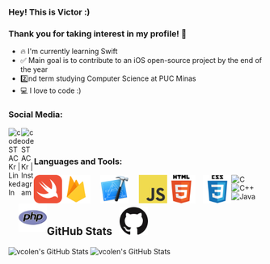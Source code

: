 ### Hey! This is Victor :)

### Thank you for taking interest in my profile! 🥳

- :fire: I'm currently learning Swift 
- ✅ Main goal is to contribute to an iOS open-source project by the end of the year
- :two:nd term studying Computer Science at PUC Minas
- 💻 I love to code :)


### Social Media:


[<img align="left" alt="codeSTACKr | LinkedIn" width="5%" src="https://image.flaticon.com/icons/png/512/174/174857.png" />][linkedin]
  [<img align="left" alt="codeSTACKr | Instagram" width="5%" src="https://image.flaticon.com/icons/png/512/174/174855.png" />][instagram]

<br />
<br />

### Languages and Tools:

<img align="left" alt="Swift" width="56px" src="https://raw.githubusercontent.com/github/explore/80688e429a7d4ef2fca1e82350fe8e3517d3494d/topics/swift/swift.png" />
<img align="left" alt="Firebase" width="56px" src="https://raw.githubusercontent.com/github/explore/80688e429a7d4ef2fca1e82350fe8e3517d3494d/topics/firebase/firebase.png" />
<img align="left" alt="Xcode" width="56px" src="https://raw.githubusercontent.com/github/explore/80688e429a7d4ef2fca1e82350fe8e3517d3494d/topics/xcode/xcode.png" style="padding-left: 20px"/>
<img align="left" alt="JavaScript" width="56px" src="https://raw.githubusercontent.com/github/explore/80688e429a7d4ef2fca1e82350fe8e3517d3494d/topics/javascript/javascript.png" style="padding-left: 20px"/>
<img align="left" alt="html" width="56px" src="https://raw.githubusercontent.com/github/explore/80688e429a7d4ef2fca1e82350fe8e3517d3494d/topics/html/html.png" />
<img align="left" alt="css" width="56px" src="https://raw.githubusercontent.com/github/explore/80688e429a7d4ef2fca1e82350fe8e3517d3494d/topics/css/css.png" style="padding-left: 15px"/>
<img align="left" alt="C" width="46px" src="https://upload.wikimedia.org/wikipedia/commons/thumb/1/18/C_Programming_Language.svg/1200px-C_Programming_Language.svg.png" />
  <img align="left" alt="C++" width="56px" src="https://sdtimes.com/wp-content/uploads/2018/03/cpppp.png" />
<img align="left" alt="Java" width="56px" src="https://images.vexels.com/media/users/3/166401/isolated/lists/b82aa7ac3f736dd78570dd3fa3fa9e24-java-programming-language-icon.png" />
<img align="left" alt="php" width="56px" src="https://raw.githubusercontent.com/github/explore/80688e429a7d4ef2fca1e82350fe8e3517d3494d/topics/php/php.png" style="padding-left: 20px"/>
<br />
</details>
<br />

  <h2>GitHub Stats <img alt="GitHub" width="56px" src="https://raw.githubusercontent.com/github/explore/78df643247d429f6cc873026c0622819ad797942/topics/github/github.png" style="padding-left:10px"/></h2>

 <div>
 <img height="180em" align="center" alt="vcolen's GitHub Stats" src="https://github-readme-stats.vercel.app/api?username=vcolen&show_icons=true&hide_border=true&count_private=true&bg_color=171717&title_color=DA0037&text_color=EDEDED&icon_color=DA0037" />

<img height="180em" align="center" alt="vcolen's GitHub Stats" src="https://github-readme-stats.vercel.app/api/top-langs/?username=vcolen&layout=compact&show_icons=true&hide_border=true&count_private=true&bg_color=171717&title_color=DA0037&text_color=EDEDED&icon_color=DA0037" />
 </div>

 

[instagram]: https://instagram.com/victor_colenn
[linkedin]: https://www.linkedin.com/in/victor-colen-b16b51206/
